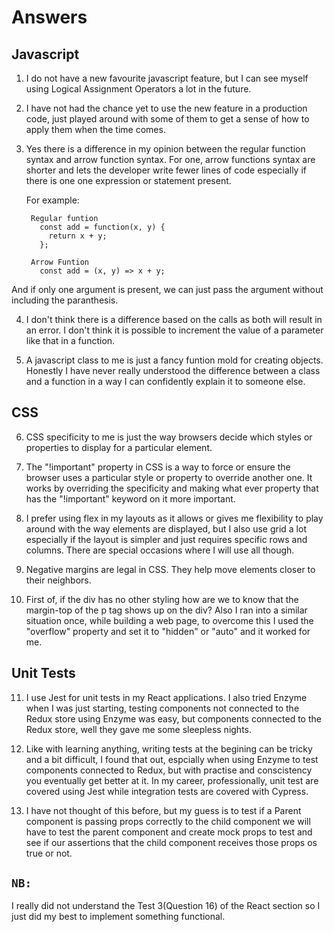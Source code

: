 # Answers

## Javascript

1) I do not have a new favourite javascript feature, but I can see myself using Logical Assignment Operators a lot in the future.

2) I have not had the chance yet to use the new feature in a production code, just played around with some of them to get a sense of how to apply them when the time comes.

3) Yes there is a difference in my opinion between the regular function syntax and arrow function syntax. For one, arrow functions syntax are shorter and lets the developer write fewer lines of code especially if there is one one expression or statement present.
    
    For example:
       
        Regular funtion 
          const add = function(x, y) {
            return x + y;
          };

        Arrow Funtion 
          const add = (x, y) => x + y;

  And if only one argument is present, we can just pass the argument without including the paranthesis.

4) I don't think there is a difference based on the calls as both will result in an error. I don't think it is possible to increment the value of a parameter like that in a function.

5) A javascript class to me is just a fancy funtion mold for creating objects. Honestly I have never really understood the difference between a class and a function in a way I can confidently explain it to someone else. 


## CSS

6) CSS specificity to me is just the way browsers decide which styles or properties to display for a particular element.

7) The "!important" property in CSS is a way to force or ensure the browser uses a particular style or property to override another one. It works by overriding the specificity and making what ever property that has the "!important" keyword on it more important.

8) I prefer using flex in my layouts as it allows or gives me flexibility to play around with the way elements are displayed, but I also use grid a lot especially if the layout is simpler and just requires specific rows and columns. There are special occasions where I will use all though.

9) Negative margins are legal in CSS. They help move elements closer to their neighbors.

10) First of, if the div has no other styling how are we to know that the margin-top of the p tag shows up on the div? Also I ran into a similar situation once, while building a web page, to overcome this I used the "overflow" property and set it to "hidden" or "auto" and it worked for me.


## Unit Tests

11) I use Jest for unit tests in my React applications. I also tried Enzyme when I was just starting, testing components not connected to the Redux store using Enzyme was easy, but components connected to the Redux store, well they gave me some sleepless nights.

12) Like with learning anything, writing tests at the begining can be tricky and a bit difficult, I found that out, espcially when using Enzyme to test components connected to Redux, but with practise and conscistency you eventually get better at it. In my career, professionally, unit test are covered using Jest while integration tests are covered with Cypress.

13) I have not thought of this before, but my guess is to test if a Parent component is passing props correctly to the child component we will have to test the parent component and create mock props to test and see if our assertions  that the child component receives those props os true or not. 



## `NB:`
I really did not understand the Test 3(Question 16) of the React section so I just did my best to implement something functional.